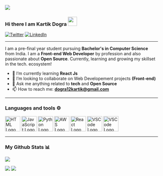 <div>
<img align="center" src="https://user-images.githubusercontent.com/72339017/232545742-9594147b-4626-4f3a-b376-5d8cbef6e1eb.jpg">
</div>

### Hi there I am Kartik Dogra <img src="https://raw.githubusercontent.com/MartinHeinz/MartinHeinz/master/wave.gif" width="30px"> <br>

[![Twitter](https://img.shields.io/badge/Twitter-%231DA1F2.svg?style=for-the-badge&logo=Twitter&logoColor=white)](https://twitter.com/kartikdogra_twt/) [![LinkedIn](https://img.shields.io/badge/linkedin-%230077B5.svg?style=for-the-badge&logo=linkedin&logoColor=white)](https://www.linkedin.com/in/kartik-dogra/)


---

I am a pre-final year student pursuing **Bachelor's in Computer Science** from India. I am a **Front-end Web Developer** by profession and also passionate about **Open Source**.
Currently, learning and growing my skillset in the tech. ecosystem!

- 🔭 I’m currently learning **React Js** 
- 👯 I’m looking to collaborate on Web Developement projects **(Front-end)**
- 💬 Ask me anything related to **tech** and **Open Source**
- 📫 How to reach me: **dogra12kartik@gmail.com**

---

### Languages and tools ⚙️
<!-- For more icons please follow  https://github.com/MikeCodesDotNET/ColoredBadges -->
<p>
<img src="https://www.svgrepo.com/show/303205/html-5-logo.svg" alt="HTML Logo" width="50" height="50"/> <img src="https://cdn.worldvectorlogo.com/logos/logo-javascript.svg" alt="JavaScript Logo" width="50" height="50"/> <img src="https://cdn.worldvectorlogo.com/logos/python-5.svg" alt="Python Logo" width="50" height="50"/> <img src="https://cdn.worldvectorlogo.com/logos/aws-2.svg" alt="AWS Logo" width="50" height="50"/> <img src="https://cdn.worldvectorlogo.com/logos/react-2.svg" alt="React Logo" width="50" height="50"/> <img src="https://cdn.worldvectorlogo.com/logos/docker.svg" alt="VSCode Logo" width="50" height="50"/> <img src="https://cdn.worldvectorlogo.com/logos/visual-studio-code-1.svg" alt="VSCode Logo" width="50" height="50"/>
</p>

---

### My Github Stats 📊

[![](http://github-profile-summary-cards.vercel.app/api/cards/profile-details?username=kartikdogra-12&theme=github_dark)](https://github.com/vn7n24fzkq/github-profile-summary-cards)

[![](http://github-profile-summary-cards.vercel.app/api/cards/repos-per-language?username=kartikdogra-12&theme=github_dark)](https://github.com/vn7n24fzkq/github-profile-summary-cards) [![](http://github-profile-summary-cards.vercel.app/api/cards/most-commit-language?username=kartikdogra-12&theme=github_dark)](https://github.com/vn7n24fzkq/github-profile-summary-cards)
 
<!--
For future use
<a href="https://www.instagram.com/hemant.gz/">
  <img align="left" alt="Instagram" width="22px" src="https://cdn.jsdelivr.net/npm/simple-icons@v3/icons/instagram.svg" />
</a>
<a href="https://leetcode.com//">
  <img align="left" alt="Leetcode" width="22px" src="https://cdn.jsdelivr.net/npm/simple-icons@v3/icons/leetcode.svg" />
</a>
-->

